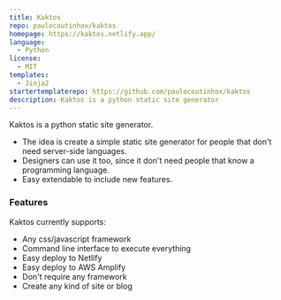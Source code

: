 ```yaml
---
title: Kaktos
repo: paulocoutinhox/kaktos
homepage: https://kaktos.netlify.app/
language:
  - Python
license:
  - MIT
templates:
  - Jinja2
startertemplaterepo: https://github.com/paulocoutinhox/kaktos
description: Kaktos is a python static site generator
---
```


Kaktos is a python static site generator.

- The idea is create a simple static site generator for people that don't need server-side languages.
- Designers can use it too, since it don't need people that know a programming language.
- Easy extendable to include new features.

### Features

Kaktos currently supports:

- Any css/javascript framework
- Command line interface to execute everything
- Easy deploy to Netlify
- Easy deploy to AWS Amplify
- Don't require any framework
- Create any kind of site or blog
